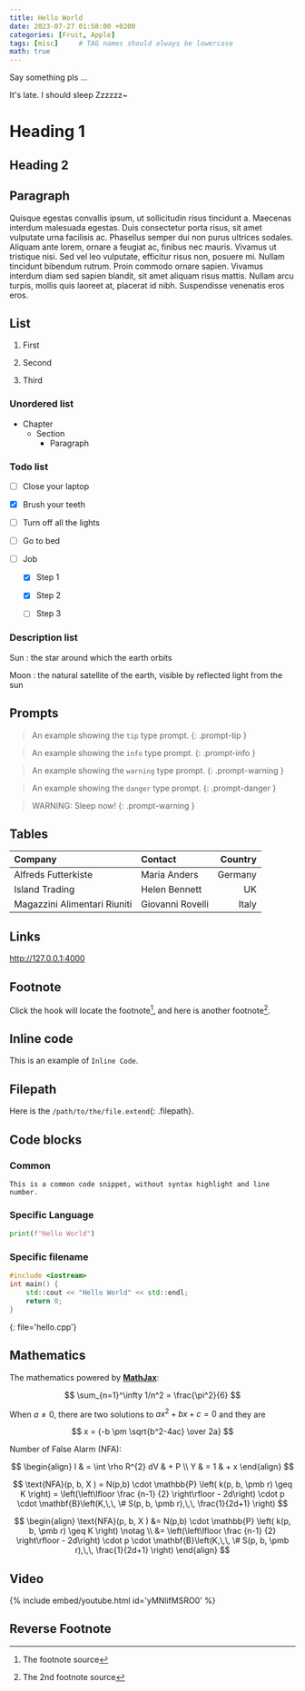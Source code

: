 ```yaml
---
title: Hello World
date: 2023-07-27 01:58:00 +0200
categories: [Fruit, Apple]
tags: [misc]     # TAG names should always be lowercase
math: true
---
```


Say something pls ...

It's late. I should sleep Zzzzzz~


# Heading 1

## Heading 2

## Paragraph

Quisque egestas convallis ipsum, ut sollicitudin risus tincidunt a. Maecenas interdum malesuada egestas. Duis consectetur porta risus, sit amet vulputate urna facilisis ac. Phasellus semper dui non purus ultrices sodales. Aliquam ante lorem, ornare a feugiat ac, finibus nec mauris. Vivamus ut tristique nisi. Sed vel leo vulputate, efficitur risus non, posuere mi. Nullam tincidunt bibendum rutrum. Proin commodo ornare sapien. Vivamus interdum diam sed sapien blandit, sit amet aliquam risus mattis. Nullam arcu turpis, mollis quis laoreet at, placerat id nibh. Suspendisse venenatis eros eros.

## List

1. First

2. Second

3. Third

### Unordered list

- Chapter
    - Section
        - Paragraph


### Todo list

- [ ] Close your laptop
- [x] Brush your teeth
- [ ] Turn off all the lights
- [ ] Go to bed

- [ ] Job
  + [x] Step 1
  + [x] Step 2
  + [ ] Step 3


### Description list

Sun
: the star around which the earth orbits

Moon
: the natural satellite of the earth, visible by reflected light from the sun


## Prompts

> An example showing the `tip` type prompt.
{: .prompt-tip }

> An example showing the `info` type prompt.
{: .prompt-info }

> An example showing the `warning` type prompt.
{: .prompt-warning }

> An example showing the `danger` type prompt.
{: .prompt-danger }  

> WARNING: Sleep now!
{: .prompt-warning }

## Tables

| Company                      | Contact          | Country |
|:-----------------------------|:-----------------|--------:|
| Alfreds Futterkiste          | Maria Anders     | Germany |
| Island Trading               | Helen Bennett    | UK      |
| Magazzini Alimentari Riuniti | Giovanni Rovelli | Italy   |

## Links

<http://127.0.0.1:4000>


## Footnote

Click the hook will locate the footnote[^footnote], and here is another footnote[^fn-nth-2].


## Inline code

This is an example of `Inline Code`.

## Filepath

Here is the `/path/to/the/file.extend`{: .filepath}.

## Code blocks

### Common

```
This is a common code snippet, without syntax highlight and line number.
```

### Specific Language

```python
print(f"Hello World")
```

### Specific filename

```cpp
#include <iostream>
int main() {
    std::cout << "Hello World" << std::endl;
    return 0;
}
```
{: file='hello.cpp'}


## Mathematics

The mathematics powered by [**MathJax**](https://www.mathjax.org/):

$$ \sum_{n=1}^\infty 1/n^2 = \frac{\pi^2}{6} $$

When $a \ne 0$, there are two solutions to $ax^2 + bx + c = 0$ and they are

$$ x = {-b \pm \sqrt{b^2-4ac} \over 2a} $$

Number of False Alarm (NFA):





$$
\begin{align}
I & = \int \rho R^{2} dV & + P \\
Y & = 1 & + x
\end{align}
$$

$$ \text{NFA}(p, b, X ) = N(p,b) \cdot \mathbb{P} \left( k(p, b, \pmb r) \geq K \right) 
= \left(\left\lfloor \frac {n-1} {2} \right\rfloor - 2d\right) \cdot p \cdot \mathbf{B}\left(K,\,\, \# S(p, b, \pmb r),\,\, \frac{1}{2d+1} \right) $$

$$ \begin{align}
    \text{NFA}(p, b, X ) &= N(p,b) \cdot \mathbb{P} \left( k(p, b, \pmb r) \geq K \right)  \notag \\
    &= \left(\left\lfloor \frac {n-1} {2} \right\rfloor - 2d\right) \cdot p \cdot \mathbf{B}\left(K,\,\, \# S(p, b, \pmb r),\,\, \frac{1}{2d+1} \right)
\end{align} $$

## Video

{% include embed/youtube.html id='yMNlifMSRO0' %}

## Reverse Footnote

[^footnote]: The footnote source
[^fn-nth-2]: The 2nd footnote source